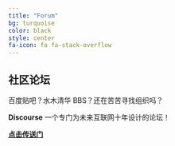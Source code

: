 ```yaml
---
title: "Forum"
bg: turquoise
color: black
style: center
fa-icon: fa fa-stack-overflow
---
```



## 社区论坛

百度贴吧？水木清华 BBS？还在苦苦寻找组织吗？

**Discourse** 一个专门为未来互联网十年设计的论坛！

[**点击传送门**](http://emacs-china.org)

